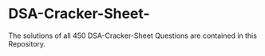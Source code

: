 # DSA-Cracker-Sheet-
The solutions of all 450 DSA-Cracker-Sheet Questions are contained in this Repository. 
